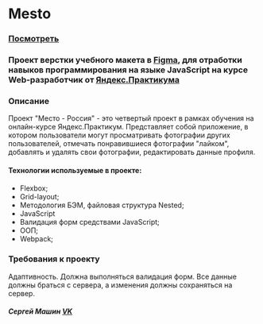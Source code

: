 # Mesto

### [Посмотреть](https://vanilla64.github.io/mesto/)

### Проект верстки учебного макета в [Figma](https://www.figma.com/file/StZjf8HnoeLdiXS7dYrLAh/JavaScript.-Sprint-4), для отработки навыков программирования на языке **JavaScript** на курсе **Web-разработчик** от [Яндекс.Практикума](https://praktikum.yandex.ru) 

### Описание

Проект "Место - Россия" - это четвертый проект в рамках обучения на онлайн-курсе Яндекс.Практикум. Представляет собой приложение, в котором пользователи могут просматривать фотографии других пользователей, отмечать понравившиеся фотографии "лайком", добавлять и удалять свои фотографии, редактировать данные профиля.

#### Технологии используемые в проекте: 
* Flexbox;
* Grid-layout;
* Методология БЭМ, файловая структура Nested;
* JavaScript
* Валидация форм средствами JavaScript;
* ООП;
* Webpack;

### Требования к проекту
Адаптивность.
Должна выполняться валидация форм.
Все данные должны браться с сервера, а изменения должны сохраняться на сервер.

##### Сергей Машин [VK](https://vk.com/vanilla64)
